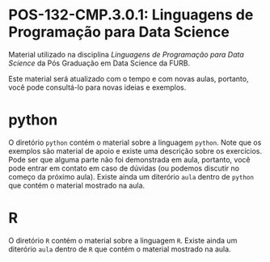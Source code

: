 # POS-132-CMP.3.0.1: Linguagens de Programação para Data Science

Material utilizado na disciplina _Linguagens de Programação para Data Science_ da Pós Graduação em Data Science da FURB.

Este material será atualizado com o tempo e com novas aulas, portanto, você pode consultá-lo para novas ideias e exemplos.

# python

O diretório `python` contém o material sobre a linguagem `python`. Note que os exemplos são material de apoio e existe uma descrição sobre os exercícios.
Pode ser que alguma parte não foi demonstrada em aula, portanto, você pode entrar em contato em caso de dúvidas (ou podemos discutir no começo da próximo aula).
Existe ainda um diterório `aula` dentro de `python` que contém o material mostrado na aula.

# R

O diretório `R` contém o material sobre a linguagem `R`.
Existe ainda um diterório `aula` dentro de `R` que contém o material mostrado na aula.